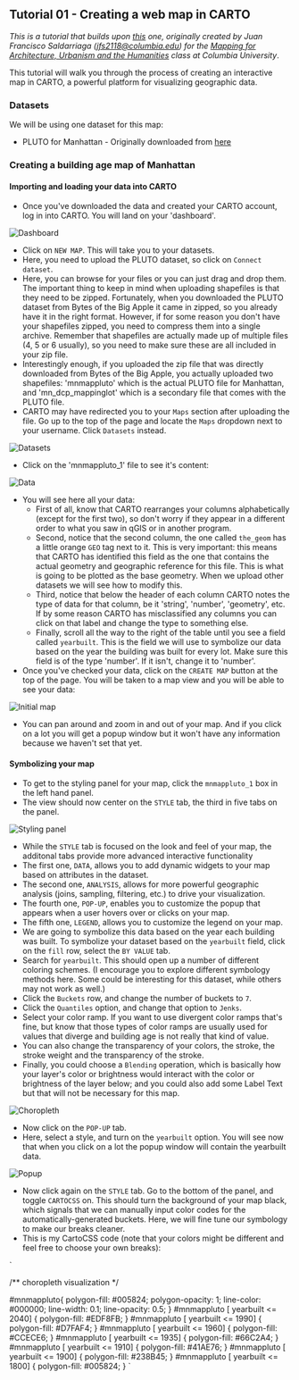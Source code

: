 ## Tutorial 01 - Creating a web map in CARTO
*This is a tutorial that builds upon [this](https://github.com/juanfrans-courses/mapping_arch_hum/blob/master/Fall_2016/Tutorials/07_Creating_Webmaps_Part_01.md) one, originally created by Juan Francisco Saldarriaga (jfs2118@columbia.edu) for the [Mapping for Architecture, Urbanism and the Humanities](https://github.com/juanfrans-courses/mapping_arch_hum) class at Columbia University*.

This tutorial will walk you through the process of creating an interactive map in CARTO, a powerful platform for visualizing geographic data. 

### Datasets

We will be using one dataset for this map:

* PLUTO for Manhattan - Originally downloaded from [here](http://www1.nyc.gov/site/planning/data-maps/open-data/dwn-pluto-mappluto.page)

### Creating a building age map of Manhattan
#### Importing and loading your data into CARTO

* Once you've downloaded the data and created your CARTO account, log in into CARTO. You will land on your 'dashboard'.

![Dashboard](https://github.com/emilyfuhrman/datavis_design/blob/master/2016_Summer/Tutorials/Images/01_Creating_a_web_map_in_CARTO/01_Dashboard.png)

* Click on `NEW MAP`. This will take you to your datasets.
* Here, you need to upload the PLUTO dataset, so click on `Connect dataset`.
* Here, you can browse for your files or you can just drag and drop them. The important thing to keep in mind when uploading shapefiles is that they need to be zipped. Fortunately, when you downloaded the PLUTO dataset from Bytes of the Big Apple it came in zipped, so you already have it in the right format. However, if for some reason you don't have your shapefiles zipped, you need to compress them into a single archive. Remember that shapefiles are actually made up of multiple files (4, 5 or 6 usually), so you need to make sure these are all included in your zip file.
* Interestingly enough, if you uploaded the zip file that was directly downloaded from Bytes of the Big Apple, you actually uploaded two shapefiles: 'mnmappluto' which is the actual PLUTO file for Manhattan, and 'mn_dcp_mappinglot' which is a secondary file that comes with the PLUTO file.
* CARTO may have redirected you to your `Maps` section after uploading the file. Go up to the top of the page and locate the `Maps` dropdown next to your username. Click `Datasets` instead.

![Datasets](https://github.com/emilyfuhrman/datavis_design/blob/master/2016_Summer/Tutorials/Images/01_Creating_a_web_map_in_CARTO/02_Datasets.png)

* Click on the 'mnmappluto_1' file to see it's content:

![Data](https://github.com/emilyfuhrman/datavis_design/blob/master/2016_Summer/Tutorials/Images/01_Creating_a_web_map_in_CARTO/03_Data.png)

* You will see here all your data:
  * First of all, know that CARTO rearranges your columns alphabetically (except for the first two), so don't worry if they appear in a different order to what you saw in qGIS or in another program.
  * Second, notice that the second column, the one called `the_geom` has a little orange `GEO` tag next to it. This is very important: this means that CARTO has identified this field as the one that contains the actual geometry and geographic reference for this file. This is what is going to be plotted as the base geometry. When we upload other datasets we will see how to modify this.
  * Third, notice that below the header of each column CARTO notes the type of data for that column, be it 'string', 'number', 'geometry', etc. If by some reason CARTO has misclassified any columns you can click on that label and change the type to something else.
  * Finally, scroll all the way to the right of the table until you see a field called `yearbuilt`. This is the field we will use to symbolize our data based on the year the building was built for every lot. Make sure this field is of the type 'number'. If it isn't, change it to 'number'.
* Once you've checked your data, click on the `CREATE MAP` button at the top of the page. You will be taken to a map view and you will be able to see your data:

![Initial map](https://github.com/emilyfuhrman/datavis_design/blob/master/2016_Summer/Tutorials/Images/01_Creating_a_web_map_in_CARTO/04_Map_Initial.png)

* You can pan around and zoom in and out of your map. And if you click on a lot you will get a popup window but it won't have any information because we haven't set that yet.

#### Symbolizing your map

* To get to the styling panel for your map, click the `mnmappluto_1` box in the left hand panel.
* The view should now center on the `STYLE` tab, the third in five tabs on the panel. 

![Styling panel](https://github.com/emilyfuhrman/datavis_design/blob/master/2016_Summer/Tutorials/Images/01_Creating_a_web_map_in_CARTO/05_Styling_Panel.png)

* While the `STYLE` tab is focused on the look and feel of your map, the additonal tabs provide more advanced interactive functionality
 * The first one, `DATA`, allows you to add dynamic widgets to your map based on attributes in the dataset.
 * The second one, `ANALYSIS`, allows for more powerful geographic analysis (joins, sampling, filtering, etc.) to drive your visualization.
 * The fourth one, `POP-UP`, enables you to customize the popup that appears when a user hovers over or clicks on your map.
 * The fifth one, `LEGEND`, allows you to customize the legend on your map.
* We are going to symbolize this data based on the year each building was built. To symbolize your dataset based on the `yearbuilt` field, click on the `fill` row, select the `BY VALUE` tab.
* Search for `yearbuilt`. This should open up a number of different coloring schemes. (I encourage you to explore different symbology methods here. Some could be interesting for this dataset, while others may not work as well.)
* Click the `Buckets` row, and change the number of buckets to `7`. 
* Click the `Quantiles` option, and change that option to `Jenks`. 
* Select your color ramp. If you want to use divergent color ramps that's fine, but know that those types of color ramps are usually used for values that diverge and building age is not really that kind of value.
* You can also change the transparency of your colors, the stroke, the stroke weight and the transparency of the stroke.
* Finally, you could choose a `Blending` operation, which is basically how your layer's color or brightness would interact with the color or brightness of the layer below; and you could also add some Label Text but that will not be necessary for this map.

![Choropleth](https://github.com/emilyfuhrman/datavis_design/blob/master/2016_Summer/Tutorials/Images/01_Creating_a_web_map_in_CARTO/06_Choropleth.png)

* Now click on the `POP-UP` tab.
* Here, select a style, and turn on the `yearbuilt` option. You will see now that when you click on a lot the popup window will contain the yearbuilt data.

![Popup](https://github.com/emilyfuhrman/datavis_design/blob/master/2016_Summer/Tutorials/Images/01_Creating_a_web_map_in_CARTO/07_Popup.png)

* Now click again on the `STYLE` tab. Go to the bottom of the panel, and toggle `CARTOCSS` on. This should turn the background of your map black, which signals that we can manually input color codes for the automatically-generated buckets. Here, we will fine tune our symbology to make our breaks cleaner.
* This is my CartoCSS code (note that your colors might be different and feel free to choose your own breaks):

`


/** choropleth visualization */

#mnmappluto{
  polygon-fill: #005824;
  polygon-opacity: 1;
  line-color: #000000;
  line-width: 0.1;
  line-opacity: 0.5;
}
#mnmappluto [ yearbuilt <= 2040] {
   polygon-fill: #EDF8FB;
}
#mnmappluto [ yearbuilt <= 1990] {
   polygon-fill: #D7FAF4;
}
#mnmappluto [ yearbuilt <= 1960] {
   polygon-fill: #CCECE6;
}
#mnmappluto [ yearbuilt <= 1935] {
   polygon-fill: #66C2A4;
}
#mnmappluto [ yearbuilt <= 1910] {
   polygon-fill: #41AE76;
}
#mnmappluto [ yearbuilt <= 1900] {
   polygon-fill: #238B45;
}
#mnmappluto [ yearbuilt <= 1800] {
   polygon-fill: #005824;
}
`

